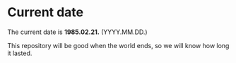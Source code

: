# Current date

The current date is **1985.02.21.** (YYYY.MM.DD.)

This repository will be good when the world ends, so we will know how long it lasted.
